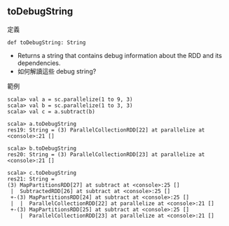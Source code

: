 ## toDebugString

定義
```
def toDebugString: String
```
- Returns a string that contains debug information about the RDD and its dependencies.
- 如何解讀這些 debug string?

範例
```
scala> val a = sc.parallelize(1 to 9, 3)
scala> val b = sc.parallelize(1 to 3, 3)
scala> val c = a.subtract(b)

scala> a.toDebugString
res19: String = (3) ParallelCollectionRDD[22] at parallelize at <console>:21 []

scala> b.toDebugString
res20: String = (3) ParallelCollectionRDD[23] at parallelize at <console>:21 []

scala> c.toDebugString
res21: String =
(3) MapPartitionsRDD[27] at subtract at <console>:25 []
 |  SubtractedRDD[26] at subtract at <console>:25 []
 +-(3) MapPartitionsRDD[24] at subtract at <console>:25 []
 |  |  ParallelCollectionRDD[22] at parallelize at <console>:21 []
 +-(3) MapPartitionsRDD[25] at subtract at <console>:25 []
    |  ParallelCollectionRDD[23] at parallelize at <console>:21 []
```